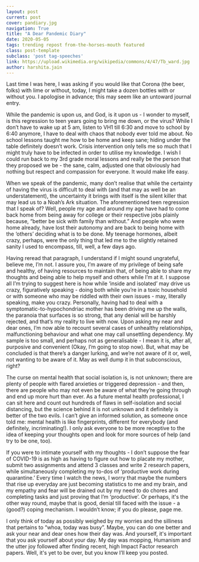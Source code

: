 ```yaml
---
layout: post
current: post
cover: pandiary.jpg
navigation: True
title: "A Dear Pandemic Diary"
date: 2020-05-05
tags: trending repost from-the-horses-mouth featured
class: post-template
subclass: 'post tag-speeches'
link: https://upload.wikimedia.org/wikipedia/commons/4/47/Tb_ward.jpg
author: harshita.jain
---
```

Last time I was here, I was asking if you would like that Corona (the beer, folks) with lime or without, today, I might take a dozen bottles with or without you. I apologise in advance; this may seem like an untoward journal entry.

  

While the pandemic is upon us, and God, is it upon us - I wonder to myself, is this regression to teen years going to bring me down, or the virus? While I don’t have to wake up at 5 am, listen to VH1 till 6:30 and move to school by 6:40 anymore, I have to deal with chaos that nobody ever told me about. No school lessons taught me how to be home and keep sane; hiding under the table definitely doesn’t work. Crisis intervention only tells me so much that I might truly have to be infected in order to utilise my knowledge. I wish I could run back to my 3rd grade moral lessons and really be the person that they proposed we be - the sane, calm, adjusted one that obviously had nothing but respect and compassion for everyone. It would make life easy.

  

When we speak of the pandemic, many don’t realise that while the certainty of having the virus is difficult to deal with (and that may as well be an understatement), the uncertainty it brings with itself is the silent killer that may lead us to a Noah’s Ark situation. The aforementioned teen regression that I speak of? Well, people my age and around my age have had to come back home from being away for college or their respective jobs plainly because, “better be sick with family than without.” And people who were home already, have lost their autonomy and are back to being home with the ‘others’ deciding what is to be done. My teenage hormones, albeit crazy, perhaps, were the only thing that led me to the slightly retained sanity I used to encompass, till, well, a few days ago.

  

Having reread that paragraph, I understand if I might sound ungrateful, believe me, I’m not. I assure you, I’m aware of my privilege of being safe and healthy, of having resources to maintain that, of being able to share my thoughts and being able to help myself and others while I’m at it. I suppose all I’m trying to suggest here is how while ‘inside and isolated’ may drive us crazy, figuratively speaking - doing both while you’re in a toxic household or with someone who may be riddled with their own issues - may, literally speaking, make you crazy. Personally, having had to deal with a symptomatic-to-hypochondriac mother has been driving me up the walls, the paranoia that surfaces is so strong, that any denial will be harshly rejected, and that’s my reality to live with now. Upon asking my near and dear ones, I’m now able to recount several cases of unhealthy relationships, malfunctioning behaviour and what one may call unsettling dependency. My sample is too small, and perhaps not as generalisable - I mean it is, after all, purposive and convenient (Okay, I’m going to stop now). But, what may be concluded is that there’s a danger lurking, and we’re not aware of it or, well, not wanting to be aware of it. May as well dump it in that subconscious, right?

  

The curse on mental health that social isolation is, is not unknown; there are plenty of people with flared anxieties or triggered depression - and then, there are people who may not even be aware of what they’re going through and end up more hurt than ever. As a future mental health professional, I can sit here and count out hundreds of flaws in self-isolation and social distancing, but the science behind it is not unknown and it definitely is better of the two evils. I can’t give an informed solution, as someone once told me: mental health is like fingerprints, different for everybody (and definitely, incriminating!). I only ask everyone to be more receptive to the idea of keeping your thoughts open and look for more sources of help (and try to be one, too).

  

If you were to intimate yourself with my thoughts - I don’t suppose the fear of COVID-19 is as high as having to figure out how to placate my mother, submit two assignments and attend 3 classes and write 2 research papers, while simultaneously completing my to-dos of ‘productive work during quarantine.’ Every time I watch the news, I worry that maybe the numbers that rise up everyday are just becoming statistics to me and my brain, and my empathy and fear will be drained out by my need to do chores and completing tasks and just proving that I’m ‘productive’. Or perhaps, it's the other way round, maybe that is good, denial till faced with the issue - a (good?) coping mechanism. I wouldn’t know; if you do please, page me.

  

I only think of today as possibly weighed by my worries and the silliness that pertains to “whoa, today was busy”. Maybe, you can do one better and ask your near and dear ones how their day was. And yourself, it's important that you ask yourself about your day. My day was mopping, Humanism and the utter joy followed after finding recent, high Impact Factor research papers. Well, it's yet to be over, but you know I’ll keep you posted.
